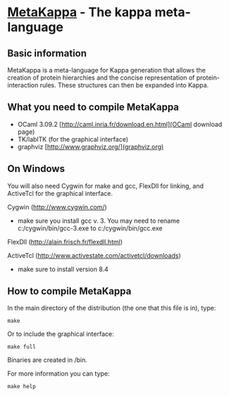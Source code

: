 [MetaKappa](http://kappalanguage.org/) - The kappa meta-language
================================

Basic information
---------------------------------------

MetaKappa is a meta-language for Kappa generation that allows the creation of protein hierarchies and the concise representation of protein-interaction rules. These structures can then be expanded into Kappa.


What you need to compile MetaKappa
---------------------------------------

* OCaml 3.09.2
[http://caml.inria.fr/download.en.html](OCaml download page)
* TK/lablTK (for the graphical interface)
* graphviz
[http://www.graphviz.org/](graphviz.org)

On Windows
---------------------------------------
You will also need Cygwin for make and gcc, FlexDll for linking, and ActiveTcl for the graphical interface.

Cygwin (http://www.cygwin.com/)
 * make sure you install gcc v. 3. You may need to rename c:/cygwin/bin/gcc-3.exe to c:/cygwin/bin/gcc.exe

FlexDll (http://alain.frisch.fr/flexdll.html)

ActiveTcl (http://www.activestate.com/activetcl/downloads)
 * make sure to install version 8.4
 

How to compile MetaKappa
-----------------------------

In the main directory of the distribution (the one that this file is in), type:

`make`

Or to include the graphical interface:

`make full`

Binaries are created in /bin.

For more information you can type:

`make help`


